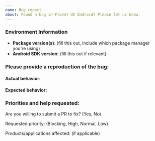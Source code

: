 ```yaml
---
name: Bug report
about: Found a bug in Fluent UI Android? Please let us know.
---
```


<!--
Thanks for contacting us! We're here to help.

Before you report an issue, check if it's been reported before:

  * Search: https://github.com/microsoft/fluentui-android/search?type=Issues

Note that if you do not provide enough information to reproduce the issue, we may not be able to take action on your report.
-->

### Environment Information

- **Package version(s)**: (fill this out, include which package manager you're using)
- **Android SDK version**: (fill this out if relevant)

### Please provide a reproduction of the bug:

<!--
Providing an isolated reproduction of the bug makes it much easier for us to help you. A reproduction in the demo application is preferred.
-->

#### Actual behavior:

<!-- fill this out -->

#### Expected behavior:

<!-- fill this out -->

### Priorities and help requested:

Are you willing to submit a PR to fix? (Yes, No)

Requested priority: (Blocking, High, Normal, Low)

Products/applications affected: (if applicable)